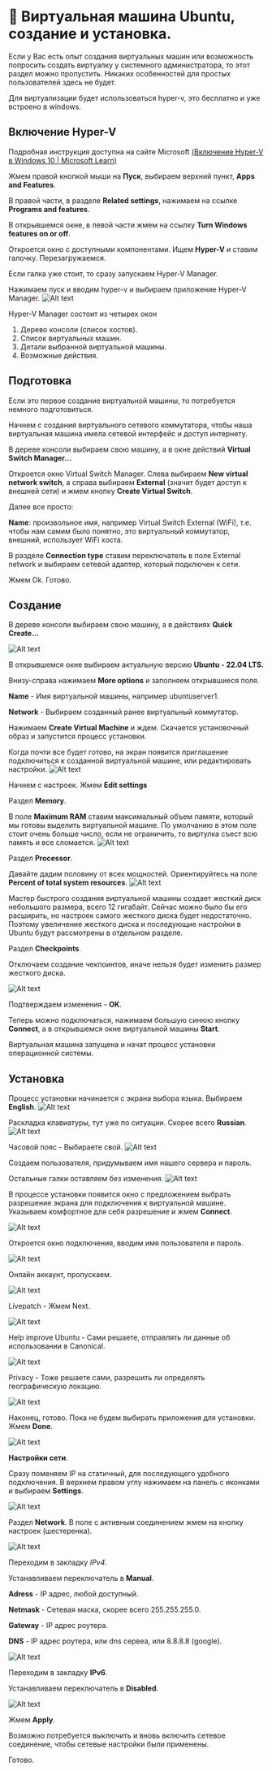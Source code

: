 # 🐧 Виртуальная машина Ubuntu, создание и установка.

Если у Вас есть опыт создания виртуальных машин или возможность попросить создать виртуалку у системного администратора, то этот раздел можно пропустить. Никаких особенностей для простых пользователей здесь не будет.

Для виртуализации будет использоваться hyper-v, это бесплатно и уже встроено в windows.

## Включение Hyper-V
Подробная инструкция доступна на сайте Microsoft [(Включение Hyper-V в Windows 10 | Microsoft Learn)](https://learn.microsoft.com/ru-ru/virtualization/hyper-v-on-windows/quick-start/enable-hyper-v#enable-the-hyper-v-role-through-settings)

Жмем правой кнопкой мыши на **Пуск**, выбираем верхний пункт, **Apps and Features**.

В правой части, в разделе **Related settings**, нажимаем на ссылке **Programs and features**.

В открывшемся окне, в левой части жмем на ссылку **Turn Windows features on or off**.

Откроется окно с доступными компонентами. Ищем **Hyper-V** и ставим галочку. Перезагружаемся.

Если галка уже стоит, то сразу запускаем Hyper-V Manager.

Нажимаем пуск и вводим hyper-v и выбираем приложение Hyper-V Manager.
![Alt text](images/VM-Hyper-V-Manager.png)

Hyper-V Manager состоит из четырех окон

1. Дерево консоли (список хостов).
1. Список виртуальных машин.
1. Детали выбранной виртуальной машины.
1. Возможные действия.

## Подготовка

Если это первое создание виртуальной машины, то потребуется немного подготовиться.

Начнем с создания виртуального сетевого коммутатора, чтобы наша виртуальная машина имела сетевой интерфейс и доступ интернету.

В дереве консоли выбираем свою машину, а в окне действий **Virtual Switch Manager...**

Откроется окно Virtual Switch Manager. Слева выбираем **New virtual network switch**, а справа выбираем **External** (значит будет доступ к внешней сети) и жмем кнопку **Create Virtual Switch**.

Далее все просто:

**Name**: произвольное имя, например Virtual Switch External (WiFi), т.е. чтобы нам самим было понятно, это виртуальный коммутатор, внешний, использует WiFi хоста.

В разделе **Connection type** ставим переключатель в поле External network и выбираем сетевой адаптер, который подключен к сети.

Жмем Ok. Готово.

## Создание

В дереве консоли выбираем свою машину, а в действиях **Quick Create...**

![Alt text](images/VM-Hyper-V-Quick-Create-Select-Ubuntu.png)

В открывшемся окне выбираем актуальную версию **Ubuntu - 22.04 LTS.**

Внизу-справа нажимаем **More options** и заполняем открывшиеся поля.

**Name** - Имя виртуальной машины, например ubuntuserver1.

**Network** - Выбираем созданный ранее виртуальный коммутатор.

Нажимаем **Create Virtual Machine** и ждем. Скачается установочный образ и запустится процесс установки.

Когда почти все будет готово, на экран появится приглашение подключиться к созданной виртуальной машине, или редактировать настройки.
![Alt text](images/VM-Hyper-V-Quick-Create-Successfully.png)

Начнем с настроек. Жмем **Edit settings**

Раздел **Memory**.

В поле **Maximum RAM** ставим максимальный объем памяти, который мы готовы выделить виртуальной машине. По умолчанию в этом поле стоит очень больше число, если не ограничить, то виртулка съест всю память и все сломается.
![Alt text](images/VM-Hyper-V-Settings-Memory.png)

Раздел **Processor**.

Давайте дадим половину от всех мощностей. Ориентируйтесь на поле **Percent of total system resources**.
![Alt text](images/VM-Hyper-V-Settings-Processor.png)

Мастер быстрого создания виртуальной машины создает жесткий диск небольшого размера, всего 12 гигабайт. Сейчас можно было бы его расширить, но настроек самого жесткого диска будет недостаточно. Поэтому увеличение жесткого диска и последующие настройки в Ubuntu будут рассмотрены в отдельном разделе.

Раздел **Checkpoints**.

Отключаем создание чекпоинтов, иначе нельзя будет изменить размер жесткого диска.

![Alt text](images/vm-hyper-v-settings-checkpoints.png)

Подтверждаем изменения - **OK**.

Теперь можно подключаться, нажимаем большую синюю кнопку **Connect**, а в открывшемся окне виртуальной машины **Start**.

Виртуальная машина запущена и начат процесс установки операционной системы.

## Установка

Процесс установки начинается с экрана выбора языка. Выбираем **English**.
![Alt text](images/ubuntu-install-language-select.png)

Раскладка клавиатуры, тут уже по ситуации. Скорее всего **Russian**.
![Alt text](images/ubuntu-install-keyboard-layout.png)

Часовой пояс - Выбираете свой.
![Alt text](images/ubuntu-install-timezone.png)

Создаем пользователя, придумываем имя нашего сервера и пароль.

Остальные галки оставляем без изменения.
![Alt text](images/ubuntu-install-credentials.png)

В процессе установки появится окно с предложением выбрать разрешение экрана для подключения к виртуальной машине. Указываем комфортное для себя разрешение и жмем **Connect**.

![Alt text](images/ubuntu-install-display-configuration.png)

Откроется окно подключения, вводим имя пользователя и пароль.

![Alt text](images/ubuntu-install-xrdp-login.png)

Онлайн аккаунт, пропускаем.

![Alt text](images/ubuntu-install-online-account.png)

Livepatch - Жмем Next.

![Alt text](images/ubuntu-install-livepatch.png)

Help improve Ubuntu - Сами решаете, отправлять ли данные об использовании в Canonical.

![Alt text](images/ubuntu-install-help-improve.png)

Privacy - Тоже решаете сами, разрешить ли определять географическую локацию.

![Alt text](images/ubuntu-install-location-services.png)

Наконец, готово. Пока не будем выбирать приложения для установки. Жмем **Done**.

![Alt text](images/ubuntu-install-ready-to-go.png)

**Настройки сети**.

Сразу поменяем IP на статичный, для последующего удобного подключения. В верхнем правом углу нажимаем на панель с иконками и выбираем **Settings**.

![Alt text](images/ubuntu-settings.png)

Раздел **Network**. В поле с активным соединением жмем на кнопку настроек (шестеренка).

![Alt text](images/ubuntu-settings-network.png)

Переходим в закладку *IPv4*.

Устанавливаем переключатель в **Manual**.

**Adress** - IP адрес, любой доступный.

**Netmask** - Сетевая маска, скорее всего 255.255.255.0.

**Gateway** - IP адрес роутера.

**DNS** - IP адрес роутера, или dns сервеа, или 8.8.8.8 (google).

![Alt text](images/ubuntu-settings-network-ipv4.png)
 

Переходим в закладку **IPv6**.

Устанавливаем переключатель в **Disabled**.

![Alt text](images/ubuntu-settings-network-ipv6.png)

Жмем **Apply**.

Возможно потребуется выключить и вновь включить сетевое соединение, чтобы сетевые настройки были применены.

Готово.